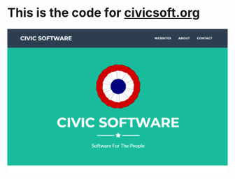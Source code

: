 # This is the code for [civicsoft.org](https://civicsoft.org)

![alt text](https://github.com/cc-d/civicsoft.org/blob/master/Capture.PNG?raw=true)
